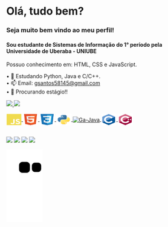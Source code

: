 # Olá, tudo bem?
### Seja muito bem vindo ao meu perfil!
#### Sou estudante de Sistemas de Informação do 1° período pela Universidade de Uberaba - UNIUBE

Possuo conhecimento em: HTML, CSS e JavaScript.

• 🌱 Estudando Python, Java e C/C++. <br>
• 📫 Email: gsantos58145@gmail.com <br>
• 🔭 Procurando estágio!!
 <div>
  <a href="https://github.com/santosgabrieldev">
  <img height="180em" src="https://github-readme-stats.vercel.app/api?username=santosgabrieldev&show_icons=true&theme=dark&include_all_commits=true&count_private=true"/>
  <img height="180em" src="https://github-readme-stats.vercel.app/api/top-langs/?username=santosgabrieldev&layout=compact&langs_count=7&theme=dark"/>
</div>
<div style="display: inline_block"><br>
  <img align="center" alt="Ga-Js" height="30" width="40" src="https://raw.githubusercontent.com/devicons/devicon/master/icons/javascript/javascript-plain.svg">
  <img align="center" alt="Ga-HTML" height="30" width="40" src="https://raw.githubusercontent.com/devicons/devicon/master/icons/html5/html5-original.svg">
  <img align="center" alt="Ga-CSS" height="30" width="40" src="https://raw.githubusercontent.com/devicons/devicon/master/icons/css3/css3-original.svg">
  <img align="center" alt="Ga-Python" height="30" width="40" src="https://raw.githubusercontent.com/devicons/devicon/master/icons/python/python-original.svg">
  <img align="center" alt="Ga-Java" height="30" width="40" src="https://raw.githubusercontent.com/jmnote/z-icons/master/svg/java.svg">
  <img align="center" alt="Ga-C" height="30" width="40" src="https://raw.githubusercontent.com/devicons/devicon/master/icons/c/c-original.svg">
  <img align="center" alt="Ga-C++" height="30" width="40" src="https://raw.githubusercontent.com/devicons/devicon/master/icons/cplusplus/cplusplus-original.svg">
  
  </div>
 
  ##  
 
 <div> 

  <a href="https://www.instagram.com/gabrielsantos.jpg/" target="_blank"><img src="https://img.shields.io/badge/-Instagram-%23E4405F?style=for-the-badge&logo=instagram&logoColor=white" target="_blank"></a>
  <a href = "mailto:gsantos58145@gmail.com"><img src="https://img.shields.io/badge/-Gmail-%23333?style=for-the-badge&logo=gmail&logoColor=white" target="_blank"></a>
  <a href="https://www.linkedin.com/in/gabriel-santos-6ab7b51a8/" target="_blank"><img src="https://img.shields.io/badge/-LinkedIn-%230077B5?style=for-the-badge&logo=linkedin&logoColor=white" target="_blank"></a> 
    <a href="https://api.whatsapp.com/send?phone=5534999915529&text=Olá! vim pelo GitHub" target="_blank"><img src="https://img.shields.io/badge/WhatsApp-25D366?style=for-the-badge&logo=whatsapp&logoColor=white" target="_blank"></a> 
  
  ![Snake animation](https://github.com/rafaballerini/rafaballerini/blob/output/github-contribution-grid-snake.svg)

</div>
